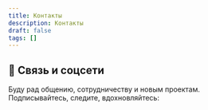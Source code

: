 ```yaml
---
title: Контакты
description: Контакты
draft: false
tags: []
---
```


## 🔗 Связь и соцсети

Буду рад общению, сотрудничеству и новым проектам. Подписывайтесь, следите, вдохновляйтесь: 
